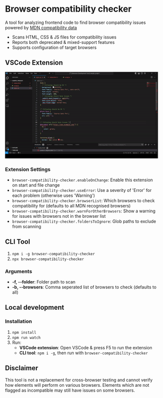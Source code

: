 # Browser compatibility checker

A tool for analyzing frontend code to find browser compatibility issues powered by [MDN compatibility data](https://developer.mozilla.org/en-US/)

- Scans HTML, CSS & JS files for compatibility issues
- Reports both deprecated & mixed-support features
- Supports configuration of target browsers

## VSCode Extension

![](preview.gif)

### Extension Settings

- `browser-compatibility-checker.enableOnChange`: Enable this extension on start and file change
- `browser-compatibility-checker.useError`: Use a severity of 'Error' for each problem (otherwise uses 'Warning')
- `browser-compatibility-checker.browserList`: Which browsers to check compatibility for (defaults to all MDN recognised browsers)
- `browser-compatibility-checker.warnForOtherBrowsers`: Show a warning for issues with browsers not in the browser list
- `browser-compatibility-checker.foldersToIgnore`: Glob paths to exclude from scanning

## CLI Tool

1. `npm i -g browser-compatibility-checker`
2. `npx browser-compatibility-checker`

### Arguments

- **-f, --folder**: Folder path to scan
- **-b, --browsers**: Comma seperated list of browsers to check (defaults to all)

## Local development

### Installation

1. `npm install`
2. `npm run watch`
3. Run:
    - **VSCode extension**: Open VSCode & press F5 to run the extension
    - **CLI tool**: `npm i -g`, then run with `browser-compatibility-checker`

## Disclaimer

This tool is not a replacement for cross-browser testing and cannot verify how elements will perform on various browsers.
Elements which are not flagged as incompatible may still have issues on some browsers.
